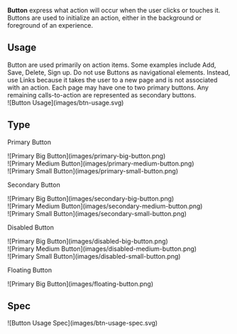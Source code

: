 **Button** express what action will occur when the user clicks or touches it. Buttons are used to initialize an action, either in the background or foreground of an experience.

## Usage
<div data-insert-component="ImageGrid">
  <div class="mb-16">
    Button are used primarily on action items. Some examples include Add, Save, Delete, Sign up. Do not use Buttons as navigational elements. Instead, use Links because it takes the user to a new page and is not associated with an action. Each page may have one to two primary buttons. Any remaining calls-to-action are represented as secondary buttons.
  </div>
  <div class="img-block">
    ![Button Usage](images/btn-usage.svg)
  </div>
</div>

## Type

Primary Button
<div data-insert-component="ImageGrid">
  <div>
    ![Primary Big Button](images/primary-big-button.png)
  </div>
  <div>
    ![Primary Medium Button](images/primary-medium-button.png)
  </div>
  <div>
    ![Primary Small Button](images/primary-small-button.png)
  </div>
</div>

Secondary Button
<div data-insert-component="ImageGrid">
  <div>
    ![Primary Big Button](images/secondary-big-button.png)
  </div>
  <div>
    ![Primary Medium Button](images/secondary-medium-button.png)
  </div>
  <div>
    ![Primary Small Button](images/secondary-small-button.png)
  </div>
</div>

Disabled Button
<div data-insert-component="ImageGrid">
  <div>
    ![Primary Big Button](images/disabled-big-button.png)
  </div>
  <div>
    ![Primary Medium Button](images/disabled-medium-button.png)
  </div>
  <div>
    ![Primary Small Button](images/disabled-small-button.png)
  </div>
</div>

Floating Button
<div data-insert-component="ImageGrid">
  <div>
    ![Primary Big Button](images/floating-button.png)
  </div>
  <div>
  </div>
  <div>
  </div>
</div>

## Spec

<div data-insert-component="ImageGrid">
  <div>
    <div class="img-width-initial mt-16">
      ![Button Usage Spec](images/btn-usage-spec.svg)
    </div>
  </div>
  <div>
  </div>
</div>
